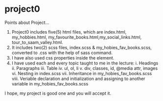# project0

Points about Project...

1.  Project0 includes five(5) html files, which are index.html, my_hobbies.html, my_favourite_books.html,my_social_links.html, tour_to_saam_valley.html.
2.  It includes two(2) scss files, index.scss & my_hobies_fav_books.scss, converted to .css with the help of sass command.
3.  I have also used css properties inside the <head> element.
4.  I have used each and every topic taught to me in the lecture:
      i.  Headings
      ii. Paragraphs
      iii. Table
      iv.   ul, ol, li
      v.  div, classes, id, @media attr, images
      vi. Nesting in index.scss
      vii. Inheritance in my_hobies_fav_books.scss
      viii. Veriable declaration and initialization and assigning to another variable in my_hobies_fav_books.scss
      
I hope, my project is good one and you will accept it.
